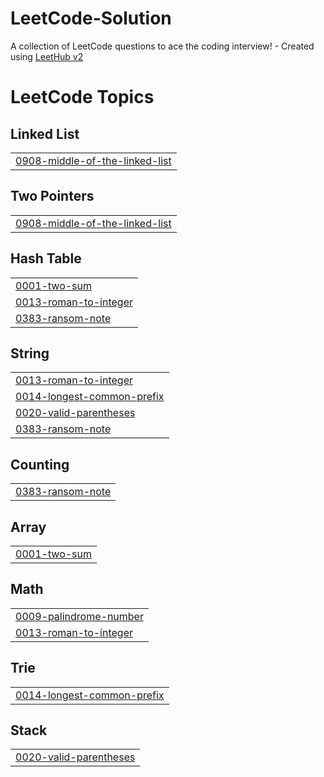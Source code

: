 # LeetCode-Solution
A collection of LeetCode questions to ace the coding interview! - Created using [LeetHub v2](https://github.com/arunbhardwaj/LeetHub-2.0)

<!---LeetCode Topics Start-->
# LeetCode Topics
## Linked List
|  |
| ------- |
| [0908-middle-of-the-linked-list](https://github.com/fiqnadzrii/LeetCode-Solution/tree/master/0908-middle-of-the-linked-list) |
## Two Pointers
|  |
| ------- |
| [0908-middle-of-the-linked-list](https://github.com/fiqnadzrii/LeetCode-Solution/tree/master/0908-middle-of-the-linked-list) |
## Hash Table
|  |
| ------- |
| [0001-two-sum](https://github.com/fiqnadzrii/LeetCode-Solution/tree/master/0001-two-sum) |
| [0013-roman-to-integer](https://github.com/fiqnadzrii/LeetCode-Solution/tree/master/0013-roman-to-integer) |
| [0383-ransom-note](https://github.com/fiqnadzrii/LeetCode-Solution/tree/master/0383-ransom-note) |
## String
|  |
| ------- |
| [0013-roman-to-integer](https://github.com/fiqnadzrii/LeetCode-Solution/tree/master/0013-roman-to-integer) |
| [0014-longest-common-prefix](https://github.com/fiqnadzrii/LeetCode-Solution/tree/master/0014-longest-common-prefix) |
| [0020-valid-parentheses](https://github.com/fiqnadzrii/LeetCode-Solution/tree/master/0020-valid-parentheses) |
| [0383-ransom-note](https://github.com/fiqnadzrii/LeetCode-Solution/tree/master/0383-ransom-note) |
## Counting
|  |
| ------- |
| [0383-ransom-note](https://github.com/fiqnadzrii/LeetCode-Solution/tree/master/0383-ransom-note) |
## Array
|  |
| ------- |
| [0001-two-sum](https://github.com/fiqnadzrii/LeetCode-Solution/tree/master/0001-two-sum) |
## Math
|  |
| ------- |
| [0009-palindrome-number](https://github.com/fiqnadzrii/LeetCode-Solution/tree/master/0009-palindrome-number) |
| [0013-roman-to-integer](https://github.com/fiqnadzrii/LeetCode-Solution/tree/master/0013-roman-to-integer) |
## Trie
|  |
| ------- |
| [0014-longest-common-prefix](https://github.com/fiqnadzrii/LeetCode-Solution/tree/master/0014-longest-common-prefix) |
## Stack
|  |
| ------- |
| [0020-valid-parentheses](https://github.com/fiqnadzrii/LeetCode-Solution/tree/master/0020-valid-parentheses) |
<!---LeetCode Topics End-->